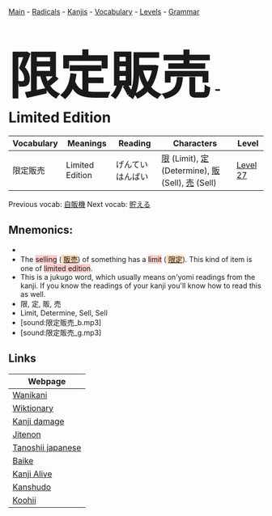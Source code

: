 <style> bigfont {font-size: 100px}</style>
[Main](../README.md) -
[Radicals](../radicals.md) -
[Kanjis](../kanjis.md) -
[Vocabulary](../vocabulary.md) -
[Levels](../levels.md) -
[Grammar](../grammar.md)
# <bigfont> 限定販売</bigfont> - Limited Edition 

| Vocabulary | Meanings | Reading | Characters | Level |
| --- | --- | --- | --- | --- |
| 限定販売 | Limited Edition | げんていはんばい |  [限](../kanjis/限.md) (Limit), [定](../kanjis/定.md) (Determine), [販](../kanjis/販.md) (Sell), [売](../kanjis/売.md) (Sell) | [Level 27](../levels/wk_level27.md) |

Previous vocab: [自販機](自販機.md) Next vocab: [貯える](貯える.md) 

## Mnemonics:

* 
* The <span style="background-color:#ffcccb"> selling</span> (<span style="background-color:#fed8b1"> [販売](https://jisho.org/search/販売)</span>) of something has a <span style="background-color:#ffcccb"> limit</span> (<span style="background-color:#fed8b1"> [限定](https://jisho.org/search/限定)</span>). This kind of item is one of <span style="background-color:#ffcccb"> limited edition</span>.
* This is a jukugo word, which usually means on'yomi readings from the kanji. If you know the readings of your kanji you'll know how to read this as well.
* 限, 定, 販, 売
* Limit, Determine, Sell, Sell
* [sound:限定販売_b.mp3]
* [sound:限定販売_g.mp3]


## Links 

| Webpage |
| --- |
| [Wanikani          ](https://www.wanikani.com/kanji/限定販売) |
| [Wiktionary        ](https://en.wiktionary.org/wiki/限定販売) |
| [Kanji damage      ](http://www.kanjidamage.com/kanji/search?utf8=✓&q=限定販売) |
| [Jitenon           ](https://jitenon.com/kanji/限定販売) |
| [Tanoshii japanese ](https://www.tanoshiijapanese.com/dictionary/kanji.cfm?k=限定販売) |
| [Baike             ](https://baike.baidu.com/item/限定販売) |
| [Kanji Alive       ](https://app.kanjialive.com/限定販売) |
| [Kanshudo          ](https://www.kanshudo.com/searchmn?q=限定販売) |
| [Koohii            ](https://kanji.koohii.com/study/kanji/限定販売) |
